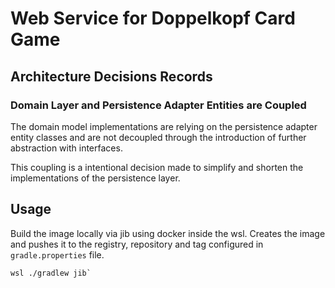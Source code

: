 # Web Service for Doppelkopf Card Game

## Architecture Decisions Records

### Domain Layer and Persistence Adapter Entities are Coupled

The domain model implementations are relying on the persistence adapter entity classes and are not decoupled through
the introduction of further abstraction with interfaces.

This coupling is a intentional decision made to simplify and shorten the implementations of the persistence layer.

## Usage

Build the image locally via jib using docker inside the wsl.
Creates the image and pushes it to the registry, repository and tag configured in `gradle.properties` file.

````shell
wsl ./gradlew jib`
````
